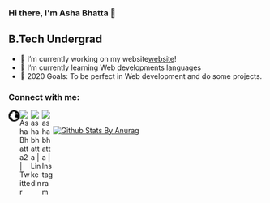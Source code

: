 ### Hi there, I'm Asha Bhatta 👋

## B.Tech Undergrad
- 🔭 I’m currently working on my website[website]!
- 🌱 I’m currently learning Web developments languages
- 🥅 2020 Goals: To be perfect in Web development and  do some projects.

### Connect with me:

[<img align="left" alt="ashabhatta.tk" width="22px" src="https://raw.githubusercontent.com/iconic/open-iconic/master/svg/globe.svg" />][website]
[<img align="left" alt="AshaBhatta2 | Twitter" width="22px" src="https://cdn.jsdelivr.net/npm/simple-icons@v3/icons/twitter.svg" />][twitter]
[<img align="left" alt="ashabhatta | LinkedIn" width="22px" src="https://cdn.jsdelivr.net/npm/simple-icons@v3/icons/linkedin.svg" />][linkedin]
[<img align="left" alt="ashabhatta | Instagram" width="22px" src="https://cdn.jsdelivr.net/npm/simple-icons@v3/icons/instagram.svg" />][instagram]

<br />

[![Github Stats By Anurag](https://github-readme-stats.vercel.app/api?username=asHHHa&hide=issues&show_icons=true&title_color=9400D3&icon_color=9400D3&text_color=000)](https://github.com/anuraghazra/github-readme-stats)

<br />

[website]: https://ashabhatta.tk/
[twitter]: https://twitter.com/AshaBhatta2
[instagram]: https://instagram.com/ashabhatta/
[linkedin]: https://linkedin.com/in/ashabhatta

